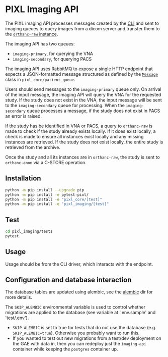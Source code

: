 # PIXL Imaging API

The PIXL imaging API processes messages created by the [CLI](../cli/README.md) and sent to imaging queues
to query images from a dicom server and transfer them to the [`orthanc-raw` instance](../orthanc/orthanc-raw/README.md).

The imaging API has two queues:

- `imaging-primary`, for querying the VNA
- `imaging-secondary`, for querying PACS

The imaging API uses RabbitMQ to expose a single HTTP endpoint that expects a JSON-formatted message structured as
defined by the [`Message`](../pixl_core/src/core/patient_queue/message.py) class in `pixl_core/patient_queue`.

Users should send messages to the `imaging-primary` queue only. On arrival of the input message, the imaging API
will query the VNA for the requested study. If the study does not exist in the VNA, the input message will be sent
to the `imaging-secondary` queue for processing. When the `imaging-secondary` queue processes a message, if the
study does not exist in PACS an error is raised.

If the study has be identified in VNA or PACS, a query to `orthanc-raw` is made to check if the study already
exists locally. If it does exist locally, a check is made to ensure all instances exist locally and any missing
instances are retrieved. If the study does not exist locally, the entire study is retrieved from the archive.

Once the study and all its instances are in `orthanc-raw`, the study is sent to `orthanc-anon` via a C-STORE
operation.

## Installation

```bash
python -m pip install --upgrade pip
python -m pip install -e pytest-pixl/
python -m pip install -e "pixl_core/[test]"
python -m pip install -e "pixl_imaging/[test]"
```

## Test


```bash
cd pixl_imaging/tests
pytest
```

## Usage

Usage should be from the CLI driver, which interacts with the endpoint.


## Configuration and database interaction

The database tables are updated using alembic, see the [alembic](alembic) dir for more details.

The `SKIP_ALEMBIC` environmental variable is used to control whether migrations are applied to the database (see variable at '.env.sample' and 'test/.env').

- `SKIP_ALEMBIC` is set to true for tests that do not use the database (e.g. `SKIP_ALEMBIC=true`). Otherwise you probably want to run this.
- If you wanted to test out new migrations from a test/dev deployment on the GAE with data in,
  then you can redeploy just the `imaging-api` container while keeping the `postgres` container up. 
